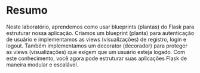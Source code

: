 # Resumo

Neste laboratório, aprendemos como usar blueprints (plantas) do Flask para estruturar nossa aplicação. Criamos um blueprint (planta) para autenticação de usuário e implementamos as views (visualizações) de registro, login e logout. Também implementamos um decorator (decorador) para proteger as views (visualizações) que exigem que um usuário esteja logado. Com este conhecimento, você agora pode estruturar suas aplicações Flask de maneira modular e escalável.
